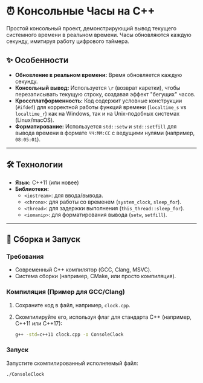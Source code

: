 # ⏰ Консольные Часы на C++

Простой консольный проект, демонстрирующий вывод текущего системного времени в реальном времени. Часы обновляются каждую секунду, имитируя работу цифрового таймера.

## ✨ Особенности

* **Обновление в реальном времени:** Время обновляется каждую секунду.
* **Консольный вывод:** Используется `\r` (возврат каретки), чтобы перезаписывать текущую строку, создавая эффект "бегущих" часов.
* **Кроссплатформенность:** Код содержит условные конструкции (`#ifdef`) для корректной работы функций времени (`localtime_s` vs `localtime_r`) как на Windows, так и на Unix-подобных системах (Linux/macOS).
* **Форматирование:** Используется `std::setw` и `std::setfill` для вывода времени в формате `ЧЧ:ММ:СС` с ведущими нулями (например, `08:05:01`).

---

## 🛠️ Технологии

* **Язык:** C++11 (или новее)
* **Библиотеки:**
    * `<iostream>`: для ввода/вывода.
    * `<chrono>`: для работы со временем (`system_clock`, `sleep_for`).
    * `<thread>`: для задержки выполнения (`this_thread::sleep_for`).
    * `<iomanip>`: для форматирования вывода (`setw`, `setfill`).

---

## 🚀 Сборка и Запуск

### Требования

* Современный C++ компилятор (GCC, Clang, MSVC).
* Система сборки (например, CMake, или просто компиляция).

### Компиляция (Пример для GCC/Clang)

1.  Сохраните код в файл, например, `clock.cpp`.
2.  Скомпилируйте его, используя флаг для стандарта C++ (например, C++11 или C++17):

    ```bash
    g++ -std=c++11 clock.cpp -o ConsoleClock
    ```

### Запуск

Запустите скомпилированный исполняемый файл:

```bash
./ConsoleClock
